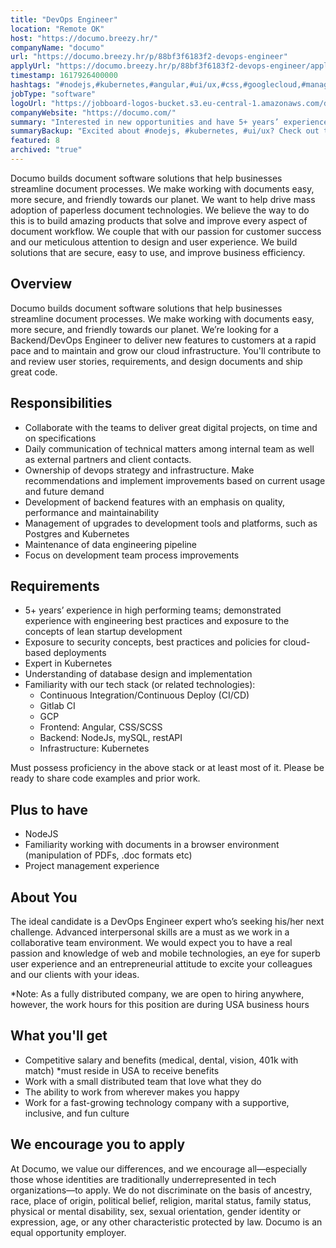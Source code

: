 ```yaml
---
title: "DevOps Engineer"
location: "Remote OK"
host: "https://documo.breezy.hr/"
companyName: "documo"
url: "https://documo.breezy.hr/p/88bf3f6183f2-devops-engineer"
applyUrl: "https://documo.breezy.hr/p/88bf3f6183f2-devops-engineer/apply"
timestamp: 1617926400000
hashtags: "#nodejs,#kubernetes,#angular,#ui/ux,#css,#googlecloud,#management,#postgresql,#mysql"
jobType: "software"
logoUrl: "https://jobboard-logos-bucket.s3.eu-central-1.amazonaws.com/documo"
companyWebsite: "https://documo.com/"
summary: "Interested in new opportunities and have 5+ years’ experience in high performing teams? Documo has a job opening for a DevOps Engineer."
summaryBackup: "Excited about #nodejs, #kubernetes, #ui/ux? Check out this job post!"
featured: 8
archived: "true"
---
```


Documo builds document software solutions that help businesses streamline document processes. We make working with documents easy, more secure, and friendly towards our planet. We want to help drive mass adoption of paperless document technologies. We believe the way to do this is to build amazing products that solve and improve every aspect of document workflow. We couple that with our passion for customer success and our meticulous attention to design and user experience. We build solutions that are secure, easy to use, and improve business efficiency.

## Overview

Documo builds document software solutions that help businesses streamline document processes. We make working with documents easy, more secure, and friendly towards our planet. We’re looking for a Backend/DevOps Engineer to deliver new features to customers at a rapid pace and to maintain and grow our cloud infrastructure. You'll contribute to and review user stories, requirements, and design documents and ship great code.

## Responsibilities

*   Collaborate with the teams to deliver great digital projects, on time and on specifications
*   Daily communication of technical matters among internal team as well as external partners and client contacts.
*   Ownership of devops strategy and infrastructure. Make recommendations and implement improvements based on current usage and future demand
*   Development of backend features with an emphasis on quality, performance and maintainability
*   Management of upgrades to development tools and platforms, such as Postgres and Kubernetes
*   Maintenance of data engineering pipeline
*   Focus on development team process improvements

## Requirements

*   5+ years’ experience in high performing teams; demonstrated experience with engineering best practices and exposure to the concepts of lean startup development
*   Exposure to security concepts, best practices and policies for cloud-based deployments
*   Expert in Kubernetes
*   Understanding of database design and implementation
*   Familiarity with our tech stack (or related technologies):
    *   Continuous Integration/Continuous Deploy (CI/CD)
    *   Gitlab CI
    *   GCP
    *   Frontend: Angular, CSS/SCSS
    *   Backend: NodeJs, mySQL, restAPI
    *   Infrastructure: Kubernetes

Must possess proficiency in the above stack or at least most of it. Please be ready to share code examples and prior work.

## Plus to have

*   NodeJS
*   Familiarity working with documents in a browser environment (manipulation of PDFs, .doc formats etc)
*   Project management experience

## About You

The ideal candidate is a DevOps Engineer expert who’s seeking his/her next challenge. Advanced interpersonal skills are a must as we work in a collaborative team environment. We would expect you to have a real passion and knowledge of web and mobile technologies, an eye for superb user experience and an entrepreneurial attitude to excite your colleagues and our clients with your ideas.

\*Note: As a fully distributed company, we are open to hiring anywhere, however, the work hours for this position are during USA business hours

## What you'll get

*   Competitive salary and benefits (medical, dental, vision, 401k with match) \*must reside in USA to receive benefits
*   Work with a small distributed team that love what they do
*   The ability to work from wherever makes you happy
*   Work for a fast-growing technology company with a supportive, inclusive, and fun culture

## We encourage you to apply

At Documo, we value our differences, and we encourage all—especially those whose identities are traditionally underrepresented in tech organizations—to apply. We do not discriminate on the basis of ancestry, race, place of origin, political belief, religion, marital status, family status, physical or mental disability, sex, sexual orientation, gender identity or expression, age, or any other characteristic protected by law. Documo is an equal opportunity employer.
